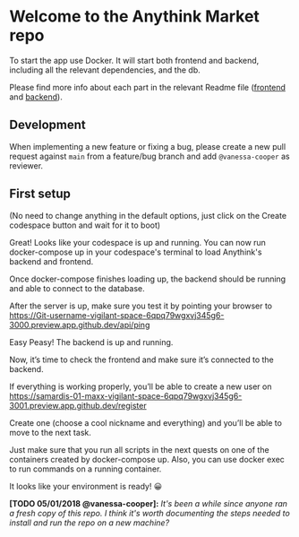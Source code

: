 # Welcome to the Anythink Market repo

To start the app use Docker. It will start both frontend and backend, including all the relevant dependencies, and the db.

Please find more info about each part in the relevant Readme file ([frontend](frontend/readme.md) and [backend](backend/README.md)).

## Development

When implementing a new feature or fixing a bug, please create a new pull request against `main` from a feature/bug branch and add `@vanessa-cooper` as reviewer.

## First setup

(No need to change anything in the default options, just click on the Create codespace button and wait for it to boot)

Great! Looks like your codespace is up and running. You can now run docker-compose up in your codespace's terminal to load Anythink's backend and frontend.

Once docker-compose finishes loading up, the backend should be running and able to connect to the database.

After the server is up, make sure you test it by pointing your browser to https://Git-username-vigilant-space-6qpq79wgxvj345g6-3000.preview.app.github.dev/api/ping

Easy Peasy! The backend is up and running.

Now, it’s time to check the frontend and make sure it’s connected to the backend.

If everything is working properly, you’ll be able to create a new user on https://samardis-01-maxx-vigilant-space-6qpq79wgxvj345g6-3001.preview.app.github.dev/register

Create one (choose a cool nickname and everything) and you’ll be able to move to the next task.

Just make sure that you run all scripts in the next quests on one of the containers created by docker-compose up.  Also, you can use docker exec to run commands on a running container.

It looks like your environment is ready! 😀

**[TODO 05/01/2018 @vanessa-cooper]:** _It's been a while since anyone ran a fresh copy of this repo. I think it's worth documenting the steps needed to install and run the repo on a new machine?_

